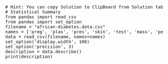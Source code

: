 <pre class="file" data-target="clipboard">
# Hint: You can copy Solution to ClipBoard from Solution tab in Step 5
# Statistical Summary
from pandas import read_csv
from pandas import set_option
filename = "african-diabetes.data.csv"
names = ['preg', 'plas', 'pres', 'skin', 'test', 'mass', 'pedi', 'age', 'class']
data = read_csv(filename, names=names)
set_option('display.width', 100)
set_option('precision', 3)
description = data.describe()
print(description)

</pre>

